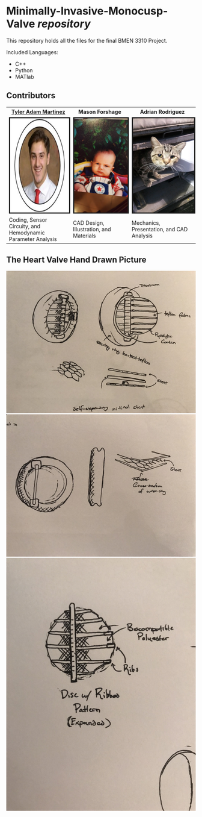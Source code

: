 # **Minimally-Invasive-Monocusp-Valve** *repository*
This repository holds all the files for the final BMEN 3310 Project. <br />

Included Languages:
* C++
* Python
* MATlab

## Contributors  
<table style = "width:100%" align="center">
  <th><a href="https://www.linkedin.com/in/tyleradammartinez/" class="link">Tyler Adam Martinez</a></th>  
  <th>Mason Forshage</th>
  <th>Adrian Rodriguez</th> 
  </tr><tr>
  <td><img src="BMEN3310_images/TylerAdamMartinez.JPG" alt="" border="3" height="250" width="250" /></td>
  <td><img src="BMEN3310_images/Mason.jpeg" alt="" border="3" height="250" width="250" /></td>
  <td><img src="BMEN3310_images/Ardrian's_Cat.jpeg" alt="" border="3" height="250" width="250" /></td>
  </tr>
  <td>Coding, Sensor Circuity, and </br>Hemodynamic Parameter Analysis</td>
  <td>CAD Design, Illustration, and Materials</td>
  <td>Mechanics, Presentation, and CAD Analysis</td>
</table>


## The Heart Valve Hand Drawn Picture
![ Picture of Heart Valve 0 ](BMEN3310_images/Valve0.jpeg)
![ Picture of Heart Valve 1 ](BMEN3310_images/Valve1.jpeg)
![ Picture of Heart Valve 2 ](BMEN3310_images/Valve2.jpeg)

